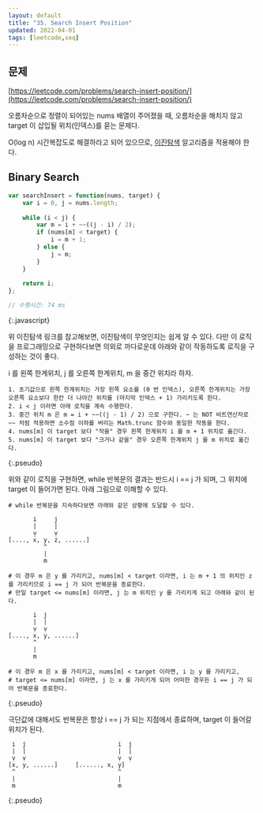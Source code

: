 ```yaml
---
layout: default
title: "35. Search Insert Position"
updated: 2022-04-01
tags: [leetcode,seq]
---
```


## 문제

[https://leetcode.com/problems/search-insert-position/](https://leetcode.com/problems/search-insert-position/)

오름차순으로 정렬이 되어있는 nums 배열이 주어졌을 때, 오름차순을 해치지 않고 target 이 삽입될 위치(인덱스)를 묻는 문제다.

O(log n) 시간복잡도로 해결하라고 되어 있으므로, [이진탐색](https://namu.wiki/w/%EC%9D%B4%EC%A7%84%20%ED%83%90%EC%83%89) 알고리즘을 적용해야 한다.

## Binary Search

```js
var searchInsert = function(nums, target) {
    var i = 0, j = nums.length;
    
    while (i < j) {
        var m = i + ~~((j - i) / 2);
        if (nums[m] < target) {
            i = m + 1;
        } else {
            j = m;
        }
    }
    
    return i;
};

// 수행시간: 74 ms
```
{:.javascript}

위 이진탐색 링크를 참고해보면, 이진탐색이 무엇인지는 쉽게 알 수 있다. 다만 이 로직을 프로그래밍으로 구현하다보면 의외로 까다로운데 아래와 같이 작동하도록 로직을 구성하는 것이 좋다.

i 를 왼쪽 한계위치, j 를 오른쪽 한계위치, m 을 중간 위치라 하자.

```pseudo
1. 초기값으로 왼쪽 한계위치는 가장 왼쪽 요소를 (0 번 인덱스), 오른쪽 한계위치는 가장 오른쪽 요소보다 한칸 더 나아간 위치를 (마지막 인덱스 + 1) 가리키도록 한다.
2. i < j 이라면 아래 로직을 계속 수행한다.
3. 중간 위치 m 은 m = i + ~~((j - 1) / 2) 으로 구한다. ~ 는 NOT 비트연산자로 ~~ 처럼 적용하면 소수점 이하를 버리는 Math.trunc 함수와 동일한 작동을 한다.
4. nums[m] 이 target 보다 "작을" 경우 왼쪽 한계위치 i 를 m + 1 위치로 옮긴다.
5. nums[m] 이 target 보다 "크거나 같을" 경우 오른쪽 한계위치 j 를 m 위치로 옮긴다.
```
{:.pseudo}

위와 같이 로직을 구현하면, while 반복문의 결과는 반드시 i == j 가 되며, 그 위치에 target 이 들어가면 된다. 아래 그림으로 이해할 수 있다.

```pseudo
# while 반복문을 지속하다보면 아래와 같은 상황에 도달할 수 있다.

       i     j
       |     |
       ṿ     ṿ
[...., x, y, z, ......]
          ^
          |
          m

# 이 경우 m 은 y 를 가리키고, nums[m] < target 이라면, i 는 m + 1 의 위치인 z 를 가리키므로 i == j 가 되어 반복문을 종료한다.
# 만일 target <= nums[m] 이라면, j 는 m 위치인 y 를 가리키게 되고 아래와 같이 된다.

       i  j
       |  |
       ṿ  ṿ
[...., x, y, ......]
       ^
       |
       m

# 이 경우 m 은 x 를 가리키고, nums[m] < target 이라면, i 는 y 를 가리키고,
# target <= nums[m] 이라면, j 는 x 를 가리키게 되어 어떠한 경우든 i == j 가 되어 반복문을 종료한다.
```
{:.pseudo}

극단값에 대해서도 반복문은 항상 i == j 가 되는 지점에서 종료하며, target 이 들어갈 위치가 된다.

```pseudo
 i  j                          i  j
 |  |                          |  |
 ṿ  ṿ                          ṿ  ṿ
[x, y, ......]     [......, x, y]
 ^                             ^
 |                             |
 m                             m
```
{:.pseudo}
